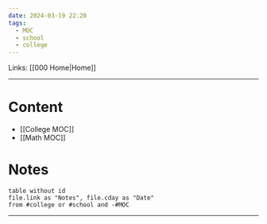 ```yaml
---
date: 2024-03-19 22:20
tags:
  - MOC
  - school
  - college
---
```

Links: [[000 Home|Home]]

---
# Content
- [[College MOC]]
- [[Math MOC]]
# Notes
```dataview
table without id
file.link as "Notes", file.cday as "Date"
from #college or #school and -#MOC
```

---
